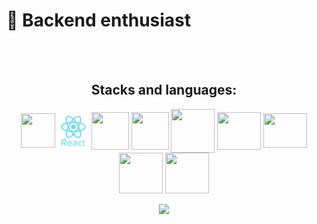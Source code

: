 <h1> 🚀 Backend enthusiast </h1>

<br>
<br>

<div align="center" display: "inline_block">
<h2>Stacks and languages:</h2>
<img align="center" height="55" width="55" src="https://img.icons8.com/fluency/2x/node-js.png" >
<img align="center" height="50" width="50" src="https://raw.githubusercontent.com/devicons/devicon/master/icons/react/react-original-wordmark.svg" >
<img align="center" height="60" width="60" src="https://img.icons8.com/color/2x/javascript.png" >
<img align="center" height="60" width="60" src="https://img.icons8.com/color/2x/python.png" >
<img align="center" height="70" width="70" src="https://img.icons8.com/color/2x/mysql-logo.png" >
<img align="center" height="60" width="70" src="https://img.icons8.com/color/344/docker.png" >
<img align="center" height="55" width="70" src="https://img.icons8.com/color/344/firebase.png" >
<img align="center" height="65" width="70" src="https://img.icons8.com/color/344/html-5--v1.png" >
<img align="center" height="65" width="70" src="https://img.icons8.com/color/344/css3.png" >
</div>

<br>

<div align="center">
<img height="150em" src="https://github-readme-stats.vercel.app/api/top-langs/?username=pedrofnseca&layout=compact&langs_count=7&theme=dark"/>
</div>
